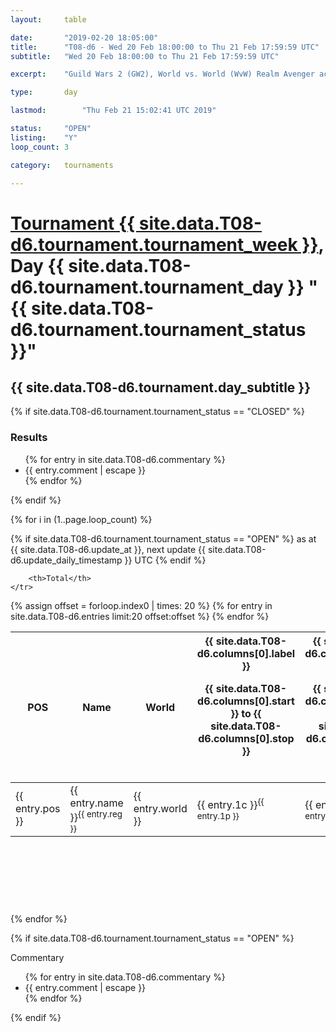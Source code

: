 ```yaml
---
layout: 	table

date: 		"2019-02-20 18:05:00"
title: 		"T08-d6 - Wed 20 Feb 18:00:00 to Thu 21 Feb 17:59:59 UTC"
subtitle: 	"Wed 20 Feb 18:00:00 to Thu 21 Feb 17:59:59 UTC"

excerpt:    "Guild Wars 2 (GW2), World vs. World (WvW) Realm Avenger achivement Tournament. \"Every Kill Counts\""

type:       day

lastmod: 		"Thu Feb 21 15:02:41 UTC 2019"

status:     "OPEN"
listing:    "Y"
loop_count: 3

category: 	tournaments

---
```

<div class="table_header">
    <h1><a href="{{ site.data.T08-d6.tournament.week_url }}">Tournament {{ site.data.T08-d6.tournament.tournament_week }}</a>, Day {{ site.data.T08-d6.tournament.tournament_day }} "{{ site.data.T08-d6.tournament.tournament_status }}"</h1>
    <h2>{{ site.data.T08-d6.tournament.day_subtitle }}</h2> 
</div>

{% if site.data.T08-d6.tournament.tournament_status == "CLOSED" %} 
<div class="commentary">
  <h3>Results</h3>
  <ul>
    {% for entry in site.data.T08-d6.commentary %}
    <li class="commentary_list">{{ entry.comment | escape }}</li>
    {% endfor %}
  </ul>
</div>
{% endif %}


{% for i in (1..page.loop_count) %}

{% if site.data.T08-d6.tournament.tournament_status == "OPEN" %} 
<span class="table_nextupdate">as at {{ site.data.T08-d6.update_at }}, next update {{ site.data.T08-d6.update_daily_timestamp }} UTC</span> 
{% endif %}

<table class="day_table">
  <colgroup>
    <col style="width:18px">
    <col style="width:55px">
    <col style="width:55px">
    <col style="width:12px">
    <col style="width:12px">
    <col style="width:12px">
    <col style="width:12px">
    <col style="width:12px">
    <col style="width:12px">
    <col style="width:12px">
    <col style="width:12px">
    <col style="width:12px">
    <col style="width:12px">
    <col style="width:12px">
    <col style="width:12px">
    <col style="width:12px">
    <col style="width:12px">
    <col style="width:12px">
    <col style="width:12px">
    <col style="width:12px">
    <col style="width:12px">
    <col style="width:12px">
    <col style="width:12px">
    <col style="width:12px">
    <col style="width:12px">
    <col style="width:12px">
    <col style="width:12px">
    <col style="width:18px">
  </colgroup>  
  <thead>
    <tr>
        <th>POS</th>
        <th class="AlignLeft">Name</th>
        <th class="AlignLeft">World</th>

<th><div class="label">{{ site.data.T08-d6.columns[0].label }}<p class="onhover">{{ site.data.T08-d6.columns[0].start }} to {{ site.data.T08-d6.columns[0].stop }}</p></div>​</th>
<th><div class="label">{{ site.data.T08-d6.columns[1].label }}<p class="onhover">{{ site.data.T08-d6.columns[1].start }} to {{ site.data.T08-d6.columns[1].stop }}</p></div>​</th>
<th><div class="label">{{ site.data.T08-d6.columns[2].label }}<p class="onhover">{{ site.data.T08-d6.columns[2].start }} to {{ site.data.T08-d6.columns[2].stop }}</p></div>​</th>
<th><div class="label">{{ site.data.T08-d6.columns[3].label }}<p class="onhover">{{ site.data.T08-d6.columns[3].start }} to {{ site.data.T08-d6.columns[3].stop }}</p></div>​</th>
<th><div class="label">{{ site.data.T08-d6.columns[4].label }}<p class="onhover">{{ site.data.T08-d6.columns[4].start }} to {{ site.data.T08-d6.columns[4].stop }}</p></div>​</th>
<th><div class="label">{{ site.data.T08-d6.columns[5].label }}<p class="onhover">{{ site.data.T08-d6.columns[5].start }} to {{ site.data.T08-d6.columns[5].stop }}</p></div>​</th>
<th><div class="label">{{ site.data.T08-d6.columns[6].label }}<p class="onhover">{{ site.data.T08-d6.columns[6].start }} to {{ site.data.T08-d6.columns[6].stop }}</p></div>​</th>
<th><div class="label">{{ site.data.T08-d6.columns[7].label }}<p class="onhover">{{ site.data.T08-d6.columns[7].start }} to {{ site.data.T08-d6.columns[7].stop }}</p></div>​</th>
<th><div class="label">{{ site.data.T08-d6.columns[8].label }}<p class="onhover">{{ site.data.T08-d6.columns[8].start }} to {{ site.data.T08-d6.columns[8].stop }}</p></div>​</th>
<th><div class="label">{{ site.data.T08-d6.columns[9].label }}<p class="onhover">{{ site.data.T08-d6.columns[9].start }} to {{ site.data.T08-d6.columns[9].stop }}</p></div>​</th>
<th><div class="label">{{ site.data.T08-d6.columns[10].label }}<p class="onhover">{{ site.data.T08-d6.columns[10].start }} to {{ site.data.T08-d6.columns[10].stop }}</p></div>​</th>

<th><div class="label">{{ site.data.T08-d6.columns[11].label }}<p class="onhover">{{ site.data.T08-d6.columns[11].start }} to {{ site.data.T08-d6.columns[11].stop }}</p></div>​</th>
<th><div class="label">{{ site.data.T08-d6.columns[12].label }}<p class="onhover">{{ site.data.T08-d6.columns[12].start }} to {{ site.data.T08-d6.columns[12].stop }}</p></div>​</th>
<th><div class="label">{{ site.data.T08-d6.columns[13].label }}<p class="onhover">{{ site.data.T08-d6.columns[13].start }} to {{ site.data.T08-d6.columns[13].stop }}</p></div>​</th>
<th><div class="label">{{ site.data.T08-d6.columns[14].label }}<p class="onhover">{{ site.data.T08-d6.columns[14].start }} to {{ site.data.T08-d6.columns[14].stop }}</p></div>​</th>
<th><div class="label">{{ site.data.T08-d6.columns[15].label }}<p class="onhover">{{ site.data.T08-d6.columns[15].start }} to {{ site.data.T08-d6.columns[15].stop }}</p></div>​</th>
<th><div class="label">{{ site.data.T08-d6.columns[16].label }}<p class="onhover">{{ site.data.T08-d6.columns[16].start }} to {{ site.data.T08-d6.columns[16].stop }}</p></div>​</th>
<th><div class="label">{{ site.data.T08-d6.columns[17].label }}<p class="onhover">{{ site.data.T08-d6.columns[17].start }} to {{ site.data.T08-d6.columns[17].stop }}</p></div>​</th>
<th><div class="label">{{ site.data.T08-d6.columns[18].label }}<p class="onhover">{{ site.data.T08-d6.columns[18].start }} to {{ site.data.T08-d6.columns[18].stop }}</p></div>​</th>
<th><div class="label">{{ site.data.T08-d6.columns[19].label }}<p class="onhover">{{ site.data.T08-d6.columns[19].start }} to {{ site.data.T08-d6.columns[19].stop }}</p></div>​</th>
<th><div class="label">{{ site.data.T08-d6.columns[20].label }}<p class="onhover">{{ site.data.T08-d6.columns[20].start }} to {{ site.data.T08-d6.columns[20].stop }}</p></div>​</th>

<th><div class="label">{{ site.data.T08-d6.columns[21].label }}<p class="onhover">{{ site.data.T08-d6.columns[21].start }} to {{ site.data.T08-d6.columns[21].stop }}</p></div>​</th>
<th><div class="label">{{ site.data.T08-d6.columns[22].label }}<p class="onhover">{{ site.data.T08-d6.columns[22].start }} to {{ site.data.T08-d6.columns[22].stop }}</p></div>​</th>
<th><div class="label">{{ site.data.T08-d6.columns[23].label }}<p class="onhover">{{ site.data.T08-d6.columns[23].start }} to {{ site.data.T08-d6.columns[23].stop }}</p></div>​</th>

        <th>Total</th>
    </tr>
  </thead>
  {% assign offset = forloop.index0 | times: 20 %}
<tbody>
{% for entry in site.data.T08-d6.entries limit:20 offset:offset %}
  <tr>
    <td class="pl{{ entry.pos }}">{{ entry.pos }}</td>
    <td class="AlignLeft">{{ entry.name }}<sup>{{ entry.reg }}</sup></td>
    <td class="AlignLeft">{{ entry.world }}</td>
    <td class="pl{{ entry.1p }}">{{ entry.1c }}<sup>{{ entry.1p }}</sup></td>
    <td class="pl{{ entry.2p }}">{{ entry.2c }}<sup>{{ entry.2p }}</sup></td>
    <td class="pl{{ entry.3p }}">{{ entry.3c }}<sup>{{ entry.3p }}</sup></td>
    <td class="pl{{ entry.4p }}">{{ entry.4c }}<sup>{{ entry.4p }}</sup></td>
    <td class="pl{{ entry.5p }}">{{ entry.5c }}<sup>{{ entry.5p }}</sup></td>
    <td class="pl{{ entry.6p }}">{{ entry.6c }}<sup>{{ entry.6p }}</sup></td>
    <td class="pl{{ entry.7p }}">{{ entry.7c }}<sup>{{ entry.7p }}</sup></td>
    <td class="pl{{ entry.8p }}">{{ entry.8c }}<sup>{{ entry.8p }}</sup></td>
    <td class="pl{{ entry.9p }}">{{ entry.9c }}<sup>{{ entry.9p }}</sup></td>
    <td class="pl{{ entry.10p }}">{{ entry.10c }}<sup>{{ entry.10p }}</sup></td>
    <td class="pl{{ entry.11p }}">{{ entry.11c }}<sup>{{ entry.11p }}</sup></td>
    <td class="pl{{ entry.12p }}">{{ entry.12c }}<sup>{{ entry.12p }}</sup></td>
    <td class="pl{{ entry.13p }}">{{ entry.13c }}<sup>{{ entry.13p }}</sup></td>
    <td class="pl{{ entry.14p }}">{{ entry.14c }}<sup>{{ entry.14p }}</sup></td>
    <td class="pl{{ entry.15p }}">{{ entry.15c }}<sup>{{ entry.15p }}</sup></td>
    <td class="pl{{ entry.16p }}">{{ entry.16c }}<sup>{{ entry.16p }}</sup></td>
    <td class="pl{{ entry.17p }}">{{ entry.17c }}<sup>{{ entry.17p }}</sup></td>
    <td class="pl{{ entry.18p }}">{{ entry.18c }}<sup>{{ entry.18p }}</sup></td>
    <td class="pl{{ entry.19p }}">{{ entry.19c }}<sup>{{ entry.19p }}</sup></td>
    <td class="pl{{ entry.20p }}">{{ entry.20c }}<sup>{{ entry.20p }}</sup></td>
    <td class="pl{{ entry.21p }}">{{ entry.21c }}<sup>{{ entry.21p }}</sup></td>
    <td class="pl{{ entry.22p }}">{{ entry.22c }}<sup>{{ entry.22p }}</sup></td>
    <td class="pl{{ entry.23p }}">{{ entry.23c }}<sup>{{ entry.23p }}</sup></td>
    <td class="pl{{ entry.24p }}">{{ entry.24c }}<sup>{{ entry.24p }}</sup></td>
    <td>{{ entry.total }}</td>
  </tr>
{% endfor %}  
</tbody>
</table>
<div class="leaderboard">
  <script async src="//pagead2.googlesyndication.com/pagead/js/adsbygoogle.js"></script>
  <!-- 728x90 -->
  <ins class="adsbygoogle"
       style="display:inline-block;width:728px;height:90px"
       data-ad-client="ca-pub-3274917281288240"
       data-ad-slot="3870538733"></ins>
  <script>
  (adsbygoogle = window.adsbygoogle || []).push({});
  </script>    
</div>
<br />
{% endfor %}

{% if site.data.T08-d6.tournament.tournament_status == "OPEN" %} 
<div class="commentary">
  <span class="commentary_title">Commentary</span>
  <ul>
    {% for entry in site.data.T08-d6.commentary %}
    <li class="commentary_list">{{ entry.comment | escape }}</li>
    {% endfor %}
  </ul>
</div>
{% endif %}


